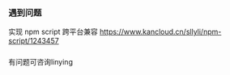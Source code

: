 ### 遇到问题

实现 npm script 跨平台兼容
https://www.kancloud.cn/sllyli/npm-script/1243457


### 
有问题可咨询linying